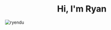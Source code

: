 <h1 align="center">Hi, I'm Ryan</h1>

<p align="left"> <img src="https://komarev.com/ghpvc/?username=ryendu&label=Profile%20views&color=0e75b6&style=flat" alt="ryendu" /> </p>

